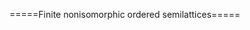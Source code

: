 =====Finite nonisomorphic ordered semilattices=====
<html>
<div id="insert"></div>
<script src="http://math.chapman.edu/~jipsen/structures/ua.js"></script>
<script>init("OSlat",6,{associative:true,commutative:true,idempotent:true,ordered:true})</script>
</html>